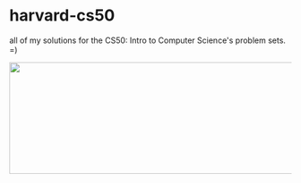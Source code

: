 # harvard-cs50
all of my solutions for the CS50: Intro to Computer Science's problem sets. =)


<p align="center">
  <img width="600" height="200" src="https://prod-discovery.edx-cdn.org/media/course/image/8f8e5124-1dab-47e6-8fa6-3fbdc0738f0a-974ffb43cd83.small.jpg">
</p>
